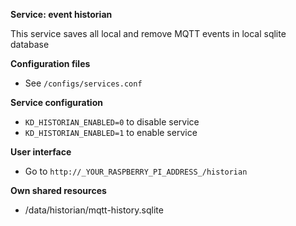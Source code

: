 **Service: event historian**

This service saves all local and remove MQTT events in local sqlite database 

**Configuration files**

* See `/configs/services.conf` 

**Service configuration**

* `KD_HISTORIAN_ENABLED=0` to disable service 
* `KD_HISTORIAN_ENABLED=1` to enable service

**User interface**

* Go to `http://_YOUR_RASPBERRY_PI_ADDRESS_/historian`

**Own shared resources**

* /data/historian/mqtt-history.sqlite   

